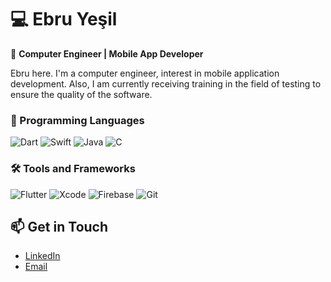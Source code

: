 # 💻 Ebru Yeşil  
🌟 **Computer Engineer | Mobile App Developer**  

Ebru here. I'm a computer engineer, interest in mobile application development. Also, I am currently receiving training in the field of testing to ensure the quality of the software.


### 🚀 Programming Languages  
![Dart](https://img.shields.io/badge/Dart-0175C2?style=flat&logo=dart&logoColor=white)
![Swift](https://img.shields.io/badge/Swift-FA7343?style=flat&logo=swift&logoColor=white)
![Java](https://img.shields.io/badge/Java-007396?style=flat&logo=java&logoColor=white)
![C](https://img.shields.io/badge/C-A8B9CC?style=flat&logo=c&logoColor=white)  

### 🛠️ Tools and Frameworks  
![Flutter](https://img.shields.io/badge/Flutter-02569B?style=flat&logo=flutter&logoColor=white)
![Xcode](https://img.shields.io/badge/Xcode-1575F9?style=flat&logo=xcode&logoColor=white)
![Firebase](https://img.shields.io/badge/Firebase-FFCA28?style=flat&logo=firebase&logoColor=black)
![Git](https://img.shields.io/badge/Git-F05032?style=flat&logo=git&logoColor=white)

<!--
# 🚀 Projects  
- **[Botanic Buddy](#):** Bitki hastalıklarını tespit eden ve bakım önerileri sunan bir mobil uygulama. (Flutter + Firebase)  
- **[Movie Search App](#):** TMDB API kullanarak film arama ve bilgi görüntüleme uygulaması. (Flutter + Dart)  
- **[E-commerce Website](#):** PHP ve MySQL kullanarak geliştirilen, ürün yönetim paneline sahip bir e-ticaret platformu.

## 📚 Certifications  
- Artificial Intelligence Camp (2023)  
- Android Fundamentals and API Communication (2021)  
-->
## 📫 Get in Touch  
- [LinkedIn](https://linkedin.com/in/ebruyesil)  
- [Email](mailto:ebruyesil17@gmail.com)  


<!--
**ebruyesil/ebruyesil** is a ✨ _special_ ✨ repository because its `README.md` (this file) appears on your GitHub profile.

Here are some ideas to get you started:

- 🔭 I’m currently working on ...
- 🌱 I’m currently learning ...
- 👯 I’m looking to collaborate on ...
- 🤔 I’m looking for help with ...
- 💬 Ask me about ...
- 📫 How to reach me: ...
- 😄 Pronouns: ...
- ⚡ Fun fact: ...
-->
